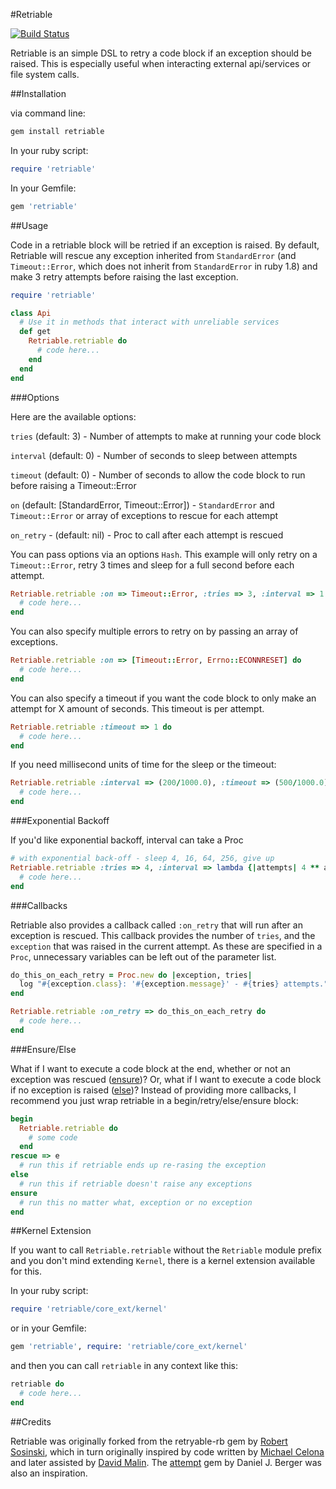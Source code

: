 #Retriable

[![Build Status](https://secure.travis-ci.org/kamui/retriable.png)](http://travis-ci.org/kamui/retriable)

Retriable is an simple DSL to retry a code block if an exception should be raised.  This is especially useful when interacting external api/services or file system calls.

##Installation

via command line:

```ruby
gem install retriable
```

In your ruby script:

```ruby
require 'retriable'
```

In your Gemfile:

```ruby
gem 'retriable'
```

##Usage

Code in a retriable block will be retried if an exception is raised. By default, Retriable will rescue any exception inherited from `StandardError` (and `Timeout::Error`, which does not inherit from `StandardError` in ruby 1.8) and make 3 retry attempts before raising the last exception.

```ruby
require 'retriable'

class Api
  # Use it in methods that interact with unreliable services
  def get
    Retriable.retriable do
      # code here...
    end
  end
end
```

###Options

Here are the available options:

`tries` (default: 3) - Number of attempts to make at running your code block

`interval` (default: 0) - Number of seconds to sleep between attempts

`timeout` (default: 0) - Number of seconds to allow the code block to run before raising a Timeout::Error

`on` (default: [StandardError, Timeout::Error]) - `StandardError` and `Timeout::Error` or array of exceptions to rescue for each attempt

`on_retry` - (default: nil) - Proc to call after each attempt is rescued

You can pass options via an options `Hash`. This example will only retry on a `Timeout::Error`, retry 3 times and sleep for a full second before each attempt.

```ruby
Retriable.retriable :on => Timeout::Error, :tries => 3, :interval => 1 do
  # code here...
end
```

You can also specify multiple errors to retry on by passing an array of exceptions.

```ruby
Retriable.retriable :on => [Timeout::Error, Errno::ECONNRESET] do
  # code here...
end
```

You can also specify a timeout if you want the code block to only make an attempt for X amount of seconds. This timeout is per attempt.

```ruby
Retriable.retriable :timeout => 1 do
  # code here...
end
```

If you need millisecond units of time for the sleep or the timeout:

```ruby
Retriable.retriable :interval => (200/1000.0), :timeout => (500/1000.0) do
  # code here...
end
```

###Exponential Backoff

If you'd like exponential backoff, interval can take a Proc

```ruby
# with exponential back-off - sleep 4, 16, 64, 256, give up
Retriable.retriable :tries => 4, :interval => lambda {|attempts| 4 ** attempts} do
  # code here...
end
```
###Callbacks

Retriable also provides a callback called `:on_retry` that will run after an exception is rescued. This callback provides the number of `tries`, and the `exception` that was raised in the current attempt. As these are specified in a `Proc`, unnecessary variables can be left out of the parameter list.

```ruby
do_this_on_each_retry = Proc.new do |exception, tries|
  log "#{exception.class}: '#{exception.message}' - #{tries} attempts."}
end

Retriable.retriable :on_retry => do_this_on_each_retry do
  # code here...
end
```

###Ensure/Else

What if I want to execute a code block at the end, whether or not an exception was rescued ([ensure](http://ruby-doc.org/docs/keywords/1.9/Object.html#method-i-ensure))? Or, what if I want to execute a code block if no exception is raised ([else](http://ruby-doc.org/docs/keywords/1.9/Object.html#method-i-else))? Instead of providing more callbacks, I recommend you just wrap retriable in a begin/retry/else/ensure block:

```ruby
begin
  Retriable.retriable do
    # some code
  end
rescue => e
  # run this if retriable ends up re-rasing the exception
else
  # run this if retriable doesn't raise any exceptions
ensure
  # run this no matter what, exception or no exception
end
```

##Kernel Extension

If you want to call `Retriable.retriable` without the `Retriable` module prefix and you don't mind extending `Kernel`,
there is a kernel extension available for this.

In your ruby script:

```ruby
require 'retriable/core_ext/kernel'
```

or in your Gemfile:

```ruby
gem 'retriable', require: 'retriable/core_ext/kernel'
```

and then you can call `retriable` in any context like this:

```ruby
retriable do
  # code here...
end
```

##Credits

Retriable was originally forked from the retryable-rb gem by [Robert Sosinski](https://github.com/robertsosinski), which in turn originally inspired by code written by [Michael Celona](http://github.com/mcelona) and later assisted by [David Malin](http://github.com/dmalin). The [attempt](https://rubygems.org/gems/attempt) gem by Daniel J. Berger was also an inspiration.

